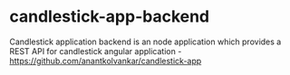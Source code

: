 # candlestick-app-backend
Candlestick application backend is an node application which provides a REST API for candlestick angular application - https://github.com/anantkolvankar/candlestick-app
